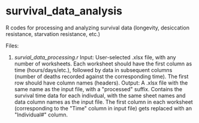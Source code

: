 # survival_data_analysis
R codes for processing and analyzing survival data (longevity, desiccation resistance, starvation resistance, etc.)

Files:
1) _survial_data_processing.r_ 
Input: User-selected .xlsx file, with any number of worksheets. Each worksheet should have the first column as time (hours/days/etc.), followed by data in subsequent columns (number of deaths recorded against the corresponding time). The first row should have column names (headers).
Output: A .xlsx file with the same name as the input file, with a "processed" suffix. Contains the survival time data for each indivdual, with the same sheet names and data column names as the input file. The first column in each worksheet (corresponding to the "Time" column in input file) gets replaced with an "Individual#" column.
